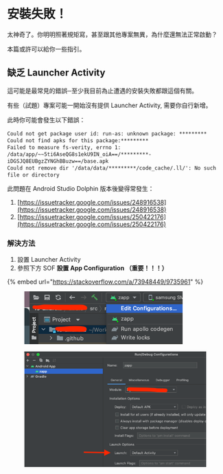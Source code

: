 # 安裝失敗！

太神奇了。你明明照著規矩寫，甚至跟其他專案無異，為什麼還無法正常啟動？

本篇或許可以給你一些指引。

## 缺乏 Launcher Activity

這可能是最常見的錯誤─至少我目前為止遭遇的安裝失敗都跟這個有關。

有些（試題）專案可能一開始沒有提供 Launcher Activity, 需要你自行新增。

此時你可能會發生以下錯誤：

```
Could not get package user id: run-as: unknown package: *********
Could not find apks for this package:*********
Failed to measure fs-verity, errno 1: /data/app/~~5ti6AseQG8s1ekU9IN_oiA==/*********-iDGSJQ8EUBgzZYNGhBBuzw==/base.apk
Could not remove dir '/data/data/*********/code_cache/.ll/': No such file or directory
```

此問題在 Android Studio Dolphin 版本後變得常發生：

1. [https://issuetracker.google.com/issues/248916538](https://issuetracker.google.com/issues/248916538)
2. [https://issuetracker.google.com/issues/250422176](https://issuetracker.google.com/issues/250422176)

### 解決方法

1. 設置 Launcher Activity
2. 參照下方 SOF **設置 App Configuration （重要！！！）**

{% embed url="https://stackoverflow.com/a/73948449/9735961" %}

<figure><img src="../.gitbook/assets/image.png" alt=""><figcaption></figcaption></figure>



<figure><img src="../.gitbook/assets/image (1).png" alt=""><figcaption></figcaption></figure>



